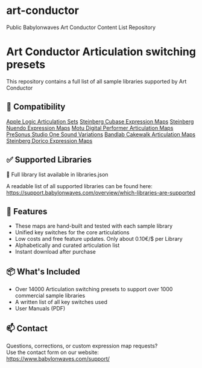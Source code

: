 # art-conductor
Public Babylonwaves Art Conductor Content List Repository


# Art Conductor Articulation switching presets

This repository contains a full list of all sample libraries supported by Art Conductor


## 🧩 Compatibility

[Apple Logic Articulation Sets](https://babylonwaves.com/logic)
[Steinberg Cubase Expression Maps](https://babylonwaves.com/cubase)
[Steinberg Nuendo Expression Maps](https://babylonwaves.com/cubase)
[Motu Digital Performer Articulation Maps](https://babylonwaves.com/digital-performer)
[PreSonus Studio One Sound Variations](https://babylonwaves.com/studio-one)
[Bandlab Cakewalk Articulation Maps](https://babylonwaves.com/cakewalk)
[Steinberg Dorico Expression Maps](https://babylonwaves.com/dorico)


## ✅ Supported Libraries


📂 Full library list available in libraries.json

A readable list of all supported libraries can be found here:
https://support.babylonwaves.com/overview/which-libraries-are-supported



## 📣 Features

- These maps are hand-built and tested with each sample library
- Unified key switches for the core articulations
- Low costs and free feature updates. Only about 0.10€/$ per Library
- Alphabetically and curated articulation list
- Instant download after purchase



## 📦 What's Included

- Over 14000 Articulation switching presets to support over 1000 commercial sample libraries
- A written list of all key switches used
- User Manuals (PDF)


## 📫 Contact

Questions, corrections, or custom expression map requests?  
Use the contact form on our website: https://www.babylonwaves.com/support/

